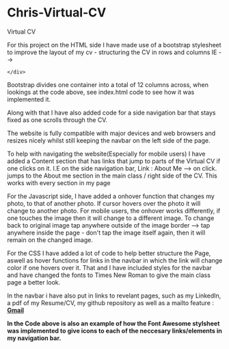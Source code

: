 # Chris-Virtual-CV

Virtual CV

For this project on the HTML side I have made use of a bootstrap stylesheet to improve the layout of my cv - structuring the CV in rows and columns IE --> 
<div class="Row">
    <div class="col">
    
    </div>
</div>
Bootstrap divides one container into a total of 12 columns across, when lookings at the code above, see index.html code to see how it was implemented it.

Along with that I have also added code for a side navigation bar that stays fixed as one scrolls through the CV. 

The website is fully compatible with major devices and web browsers and resizes nicely whilst still keeping the navbar on the left side of the page.

To help with navigating the website(Especially for mobile users) I have added a Content section that has links that jump to parts of the Virtual CV if one clicks on it.
I.E on the side navigation bar, Link :  About Me --> on click. jumps to the About me section in the main class / right side of the CV. This works with every section in my page

For the Javascript side, I have added a onhover function that changes my photo, to that of another photo. If cursor hovers over the photo it will change to another photo.
For mobile users, the onhover works differently, if one touches the image then it will change to a different image. To change back to original image tap anywhere outside of the image border --> tap anywhere inside the page - don't tap the image itself again, then it will remain on the changed image.

For the CSS I have added a lot of code to help better structure the Page, aswell as hover functions for links in the navbar in which the link will change color if one hovers over it.
That and I have included styles for the navbar and have changed the fonts to Times New Roman to give the main class page a better look.

In the navbar i have also put in links to revelant pages, such as my LinkedIn, a pdf of my Resume/CV, my github repository as well as a mailto feature :
    <span><i class="fa fa-envelope" aria-hidden="true"></i></span>
    <span><b><a href="mailto:kellerman.chri@gmail.com">Gmail</a><b></span>


In the Code above is also an example of how the Font Awesome stylsheet was implemented to give icons to each of the neccesary links/elements in my navigation bar.
